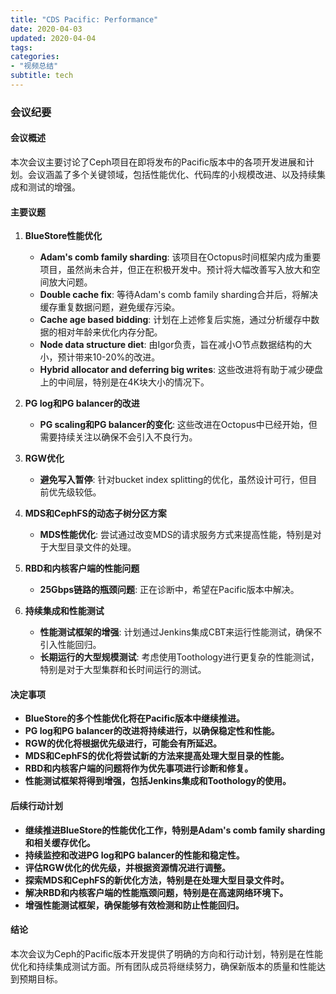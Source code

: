 ```yaml
---
title: "CDS Pacific: Performance"
date: 2020-04-03
updated: 2020-04-04
tags:
categories:
- "视频总结"
subtitle: tech
---
```



### 会议纪要

#### 会议概述
本次会议主要讨论了Ceph项目在即将发布的Pacific版本中的各项开发进展和计划。会议涵盖了多个关键领域，包括性能优化、代码库的小规模改进、以及持续集成和测试的增强。

#### 主要议题
1. **BlueStore性能优化**
   - **Adam's comb family sharding**: 该项目在Octopus时间框架内成为重要项目，虽然尚未合并，但正在积极开发中。预计将大幅改善写入放大和空间放大问题。
   - **Double cache fix**: 等待Adam's comb family sharding合并后，将解决缓存重复数据问题，避免缓存污染。
   - **Cache age based bidding**: 计划在上述修复后实施，通过分析缓存中数据的相对年龄来优化内存分配。
   - **Node data structure diet**: 由Igor负责，旨在减小O节点数据结构的大小，预计带来10-20%的改进。
   - **Hybrid allocator and deferring big writes**: 这些改进将有助于减少硬盘上的中间层，特别是在4K块大小的情况下。

2. **PG log和PG balancer的改进**
   - **PG scaling和PG balancer的变化**: 这些改进在Octopus中已经开始，但需要持续关注以确保不会引入不良行为。

3. **RGW优化**
   - **避免写入暂停**: 针对bucket index splitting的优化，虽然设计可行，但目前优先级较低。

4. **MDS和CephFS的动态子树分区方案**
   - **MDS性能优化**: 尝试通过改变MDS的请求服务方式来提高性能，特别是对于大型目录文件的处理。

5. **RBD和内核客户端的性能问题**
   - **25Gbps链路的瓶颈问题**: 正在诊断中，希望在Pacific版本中解决。

6. **持续集成和性能测试**
   - **性能测试框架的增强**: 计划通过Jenkins集成CBT来运行性能测试，确保不引入性能回归。
   - **长期运行的大型规模测试**: 考虑使用Toothology进行更复杂的性能测试，特别是对于大型集群和长时间运行的测试。

#### 决定事项
- **BlueStore的多个性能优化将在Pacific版本中继续推进。**
- **PG log和PG balancer的改进将持续进行，以确保稳定性和性能。**
- **RGW的优化将根据优先级进行，可能会有所延迟。**
- **MDS和CephFS的优化将尝试新的方法来提高处理大型目录的性能。**
- **RBD和内核客户端的问题将作为优先事项进行诊断和修复。**
- **性能测试框架将得到增强，包括Jenkins集成和Toothology的使用。**

#### 后续行动计划
- **继续推进BlueStore的性能优化工作，特别是Adam's comb family sharding和相关缓存优化。**
- **持续监控和改进PG log和PG balancer的性能和稳定性。**
- **评估RGW优化的优先级，并根据资源情况进行调整。**
- **探索MDS和CephFS的新优化方法，特别是在处理大型目录文件时。**
- **解决RBD和内核客户端的性能瓶颈问题，特别是在高速网络环境下。**
- **增强性能测试框架，确保能够有效检测和防止性能回归。**

#### 结论
本次会议为Ceph的Pacific版本开发提供了明确的方向和行动计划，特别是在性能优化和持续集成测试方面。所有团队成员将继续努力，确保新版本的质量和性能达到预期目标。